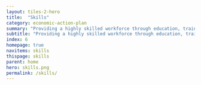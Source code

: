 ```yaml
---
layout: tiles-2-hero
title:  "Skills"
category: economic-action-plan
summary: "Providing a highly skilled workforce through education, training and re-skilling."
subtitle: "Providing a highly skilled workforce through education, training and re-skilling."
index: 6
homepage: true
navitems: skills
thispage: skills
parent: home
hero: skills.png
permalink: /skills/
---
```

